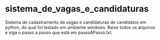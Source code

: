 # sistema_de_vagas_e_candidaturas
Sistema de cadastramento de vagas e candidaturas de candidatos em python, do qual foi testado em ambiente windows.
Baixe todos os arquivos e siga o passo a passo que está em passoAPasso.txt.
